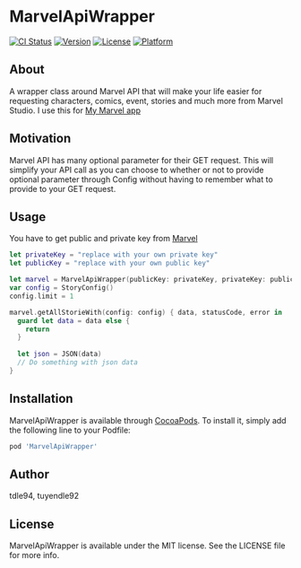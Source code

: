 # MarvelApiWrapper

[![CI Status](https://img.shields.io/travis/tdle94/MarvelApiWrapper.svg?style=flat)](https://travis-ci.org/tdle94/MarvelApiWrapper)
[![Version](https://img.shields.io/cocoapods/v/MarvelApiWrapper.svg?style=flat)](https://cocoapods.org/pods/MarvelApiWrapper)
[![License](https://img.shields.io/cocoapods/l/MarvelApiWrapper.svg?style=flat)](https://cocoapods.org/pods/MarvelApiWrapper)
[![Platform](https://img.shields.io/cocoapods/p/MarvelApiWrapper.svg?style=flat)](https://cocoapods.org/pods/MarvelApiWrapper)

## About
A wrapper class around Marvel API that will make your life easier for requesting characters, comics, event, stories and much more from Marvel Studio. I use this for [My Marvel app](https://github.com/tdle94/Marvel-App)

## Motivation
Marvel API has many optional parameter for their GET request. This will simplify your API call as you can choose to whether or not to provide optional parameter through Config without having to remember what to provide to your GET request.

## Usage
You have to get public and private key from [Marvel](https://developer.marvel.com/)

```swift
let privateKey = "replace with your own private key"
let publicKey = "replace with your own public key"

let marvel = MarvelApiWrapper(publicKey: privateKey, privateKey: publicKey)
var config = StoryConfig()
config.limit = 1

marvel.getAllStorieWith(config: config) { data, statusCode, error in
  guard let data = data else {
    return
  }
          
  let json = JSON(data)
  // Do something with json data
}
```
## Installation

MarvelApiWrapper is available through [CocoaPods](https://cocoapods.org). To install
it, simply add the following line to your Podfile:

```ruby
pod 'MarvelApiWrapper'
```

## Author

tdle94, tuyendle92

## License

MarvelApiWrapper is available under the MIT license. See the LICENSE file for more info.
